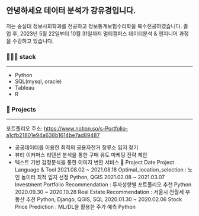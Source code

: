## 안녕하세요 데이터 분석가 강유경입니다.
저는 숭실대 정보사회학과를 전공하고 정보통계보험수리학을 복수전공하였습니다.
졸업 후, 2023년 5월 22일부터 10월 31일까지 멀티캠퍼스 데이터분석 & 엔지니어 과정을 수강하고 있습니다.

### 👩🏻‍💻 stack
---
- Python
- SQL(mysql, oracle)
- Tableau
- R

### 📑 Projects
---
포트폴리오 주소: https://www.notion.so/s-Portfolio-a1cfb21801e94a638b1614be7ad89487
- 공공데이터를 이용한 최적의 공용자전거 정류소 입지 찾기
- 뷰티 이커머스 리텐션 분석을 통한 구매 유도 마케팅 전략 제안
- 텍스트 기반 감정분석을 통한 이미지 변환 서비스
🔹 Project
Date	Project	Language & Tool
2021.08.02 ~ 2021.08.18	Optimal_location_selection : 노인 놀이터 최적 입지 선정	Python, QGIS
2021.02.08 ~ 2021.03.07	Investment Portfolio Recommendation : 투자성향별 포트폴리오 추천	Python
2020.09.30 ~ 2020.10.28	Real Estate Recommendation : 서울시 전월세 부동산 추천	Python, Django, QGIS, SQL
2020.01.30 ~ 2020.02.06	Stock Price Prediction : ML/DL을 활용한 주가 예측	Python

